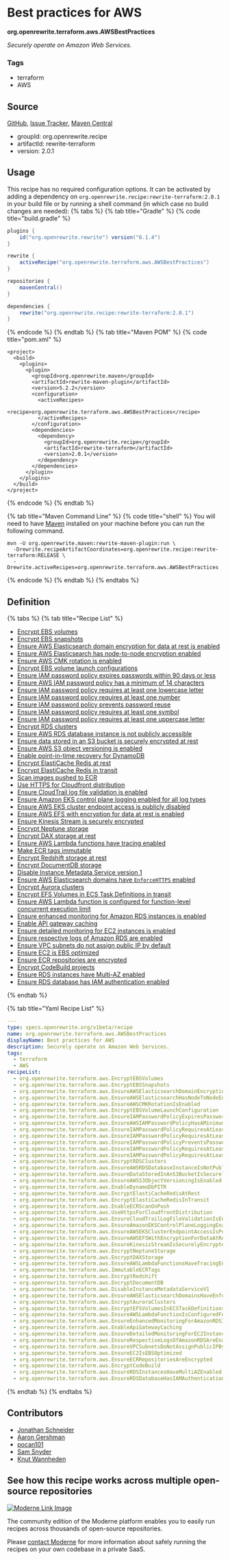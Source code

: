 # Best practices for AWS

**org.openrewrite.terraform.aws.AWSBestPractices**

_Securely operate on Amazon Web Services._

### Tags

* terraform
* AWS

## Source

[GitHub](https://github.com/openrewrite/rewrite-terraform/blob/main/src/main/resources/META-INF/rewrite/aws.yml), [Issue Tracker](https://github.com/openrewrite/rewrite-terraform/issues), [Maven Central](https://central.sonatype.com/artifact/org.openrewrite.recipe/rewrite-terraform/2.0.1/jar)

* groupId: org.openrewrite.recipe
* artifactId: rewrite-terraform
* version: 2.0.1


## Usage

This recipe has no required configuration options. It can be activated by adding a dependency on `org.openrewrite.recipe:rewrite-terraform:2.0.1` in your build file or by running a shell command (in which case no build changes are needed): 
{% tabs %}
{% tab title="Gradle" %}
{% code title="build.gradle" %}
```groovy
plugins {
    id("org.openrewrite.rewrite") version("6.1.4")
}

rewrite {
    activeRecipe("org.openrewrite.terraform.aws.AWSBestPractices")
}

repositories {
    mavenCentral()
}

dependencies {
    rewrite("org.openrewrite.recipe:rewrite-terraform:2.0.1")
}
```
{% endcode %}
{% endtab %}
{% tab title="Maven POM" %}
{% code title="pom.xml" %}
```markup
<project>
  <build>
    <plugins>
      <plugin>
        <groupId>org.openrewrite.maven</groupId>
        <artifactId>rewrite-maven-plugin</artifactId>
        <version>5.2.2</version>
        <configuration>
          <activeRecipes>
            <recipe>org.openrewrite.terraform.aws.AWSBestPractices</recipe>
          </activeRecipes>
        </configuration>
        <dependencies>
          <dependency>
            <groupId>org.openrewrite.recipe</groupId>
            <artifactId>rewrite-terraform</artifactId>
            <version>2.0.1</version>
          </dependency>
        </dependencies>
      </plugin>
    </plugins>
  </build>
</project>
```
{% endcode %}
{% endtab %}

{% tab title="Maven Command Line" %}
{% code title="shell" %}
You will need to have [Maven](https://maven.apache.org/download.cgi) installed on your machine before you can run the following command.

```shell
mvn -U org.openrewrite.maven:rewrite-maven-plugin:run \
  -Drewrite.recipeArtifactCoordinates=org.openrewrite.recipe:rewrite-terraform:RELEASE \
  -Drewrite.activeRecipes=org.openrewrite.terraform.aws.AWSBestPractices
```
{% endcode %}
{% endtab %}
{% endtabs %}

## Definition

{% tabs %}
{% tab title="Recipe List" %}
* [Encrypt EBS volumes](../../terraform/aws/encryptebsvolumes.md)
* [Encrypt EBS snapshots](../../terraform/aws/encryptebssnapshots.md)
* [Ensure AWS Elasticsearch domain encryption for data at rest is enabled](../../terraform/aws/ensureawselasticsearchdomainencryptionfordataatrestisenabled.md)
* [Ensure AWS Elasticsearch has node-to-node encryption enabled](../../terraform/aws/ensureawselasticsearchhasnodetonodeencryptionenabled.md)
* [Ensure AWS CMK rotation is enabled](../../terraform/aws/ensureawscmkrotationisenabled.md)
* [Encrypt EBS volume launch configurations](../../terraform/aws/encryptebsvolumelaunchconfiguration.md)
* [Ensure IAM password policy expires passwords within 90 days or less](../../terraform/aws/ensureiampasswordpolicyexpirespasswordswithin90daysorless.md)
* [Ensure AWS IAM password policy has a minimum of 14 characters](../../terraform/aws/ensureawsiampasswordpolicyhasaminimumof14characters.md)
* [Ensure IAM password policy requires at least one lowercase letter](../../terraform/aws/ensureiampasswordpolicyrequiresatleastonelowercaseletter.md)
* [Ensure IAM password policy requires at least one number](../../terraform/aws/ensureiampasswordpolicyrequiresatleastonenumber.md)
* [Ensure IAM password policy prevents password reuse](../../terraform/aws/ensureiampasswordpolicypreventspasswordreuse.md)
* [Ensure IAM password policy requires at least one symbol](../../terraform/aws/ensureiampasswordpolicyrequiresatleastonesymbol.md)
* [Ensure IAM password policy requires at least one uppercase letter](../../terraform/aws/ensureiampasswordpolicyrequiresatleastoneuppercaseletter.md)
* [Encrypt RDS clusters](../../terraform/aws/encryptrdsclusters.md)
* [Ensure AWS RDS database instance is not publicly accessible](../../terraform/aws/ensureawsrdsdatabaseinstanceisnotpubliclyaccessible.md)
* [Ensure data stored in an S3 bucket is securely encrypted at rest](../../terraform/aws/ensuredatastoredinans3bucketissecurelyencryptedatrest.md)
* [Ensure AWS S3 object versioning is enabled](../../terraform/aws/ensureawss3objectversioningisenabled.md)
* [Enable point-in-time recovery for DynamoDB](../../terraform/aws/enabledynamodbpitr.md)
* [Encrypt ElastiCache Redis at rest](../../terraform/aws/encryptelasticacheredisatrest.md)
* [Encrypt ElastiCache Redis in transit](../../terraform/aws/encryptelasticacheredisintransit.md)
* [Scan images pushed to ECR](../../terraform/aws/enableecrscanonpush.md)
* [Use HTTPS for Cloudfront distribution](../../terraform/aws/usehttpsforcloudfrontdistribution.md)
* [Ensure CloudTrail log file validation is enabled](../../terraform/aws/ensurecloudtraillogfilevalidationisenabled.md)
* [Ensure Amazon EKS control plane logging enabled for all log types](../../terraform/aws/ensureamazonekscontrolplaneloggingenabledforalllogtypes.md)
* [Ensure AWS EKS cluster endpoint access is publicly disabled](../../terraform/aws/ensureawseksclusterendpointaccessispubliclydisabled.md)
* [Ensure AWS EFS with encryption for data at rest is enabled](../../terraform/aws/ensureawsefswithencryptionfordataatrestisenabled.md)
* [Ensure Kinesis Stream is securely encrypted](../../terraform/aws/ensurekinesisstreamissecurelyencrypted.md)
* [Encrypt Neptune storage](../../terraform/aws/encryptneptunestorage.md)
* [Encrypt DAX storage at rest](../../terraform/aws/encryptdaxstorage.md)
* [Ensure AWS Lambda functions have tracing enabled](../../terraform/aws/ensureawslambdafunctionshavetracingenabled.md)
* [Make ECR tags immutable](../../terraform/aws/immutableecrtags.md)
* [Encrypt Redshift storage at rest](../../terraform/aws/encryptredshift.md)
* [Encrypt DocumentDB storage](../../terraform/aws/encryptdocumentdb.md)
* [Disable Instance Metadata Service version 1](../../terraform/aws/disableinstancemetadataservicev1.md)
* [Ensure AWS Elasticsearch domains have `EnforceHTTPS` enabled](../../terraform/aws/ensureawselasticsearchdomainshaveenforcehttpsenabled.md)
* [Encrypt Aurora clusters](../../terraform/aws/encryptauroraclusters.md)
* [Encrypt EFS Volumes in ECS Task Definitions in transit](../../terraform/aws/encryptefsvolumesinecstaskdefinitionsintransit.md)
* [Ensure AWS Lambda function is configured for function-level concurrent execution limit](../../terraform/aws/ensureawslambdafunctionisconfiguredforfunctionlevelconcurrentexecutionlimit.md)
* [Ensure enhanced monitoring for Amazon RDS instances is enabled](../../terraform/aws/ensureenhancedmonitoringforamazonrdsinstancesisenabled.md)
* [Enable API gateway caching](../../terraform/aws/enableapigatewaycaching.md)
* [Ensure detailed monitoring for EC2 instances is enabled](../../terraform/aws/ensuredetailedmonitoringforec2instancesisenabled.md)
* [Ensure respective logs of Amazon RDS are enabled](../../terraform/aws/ensurerespectivelogsofamazonrdsareenabled.md)
* [Ensure VPC subnets do not assign public IP by default](../../terraform/aws/ensurevpcsubnetsdonotassignpublicipbydefault.md)
* [Ensure EC2 is EBS optimized](../../terraform/aws/ensureec2isebsoptimized.md)
* [Ensure ECR repositories are encrypted](../../terraform/aws/ensureecrrepositoriesareencrypted.md)
* [Encrypt CodeBuild projects](../../terraform/aws/encryptcodebuild.md)
* [Ensure RDS instances have Multi-AZ enabled](../../terraform/aws/ensurerdsinstanceshavemultiazenabled.md)
* [Ensure RDS database has IAM authentication enabled](../../terraform/aws/ensurerdsdatabasehasiamauthenticationenabled.md)

{% endtab %}

{% tab title="Yaml Recipe List" %}
```yaml
---
type: specs.openrewrite.org/v1beta/recipe
name: org.openrewrite.terraform.aws.AWSBestPractices
displayName: Best practices for AWS
description: Securely operate on Amazon Web Services.
tags:
  - terraform
  - AWS
recipeList:
  - org.openrewrite.terraform.aws.EncryptEBSVolumes
  - org.openrewrite.terraform.aws.EncryptEBSSnapshots
  - org.openrewrite.terraform.aws.EnsureAWSElasticsearchDomainEncryptionForDataAtRestIsEnabled
  - org.openrewrite.terraform.aws.EnsureAWSElasticsearchHasNodeToNodeEncryptionEnabled
  - org.openrewrite.terraform.aws.EnsureAWSCMKRotationIsEnabled
  - org.openrewrite.terraform.aws.EncryptEBSVolumeLaunchConfiguration
  - org.openrewrite.terraform.aws.EnsureIAMPasswordPolicyExpiresPasswordsWithin90DaysOrLess
  - org.openrewrite.terraform.aws.EnsureAWSIAMPasswordPolicyHasAMinimumOf14Characters
  - org.openrewrite.terraform.aws.EnsureIAMPasswordPolicyRequiresAtLeastOneLowercaseLetter
  - org.openrewrite.terraform.aws.EnsureIAMPasswordPolicyRequiresAtLeastOneNumber
  - org.openrewrite.terraform.aws.EnsureIAMPasswordPolicyPreventsPasswordReuse
  - org.openrewrite.terraform.aws.EnsureIAMPasswordPolicyRequiresAtLeastOneSymbol
  - org.openrewrite.terraform.aws.EnsureIAMPasswordPolicyRequiresAtLeastOneUppercaseLetter
  - org.openrewrite.terraform.aws.EncryptRDSClusters
  - org.openrewrite.terraform.aws.EnsureAWSRDSDatabaseInstanceIsNotPubliclyAccessible
  - org.openrewrite.terraform.aws.EnsureDataStoredInAnS3BucketIsSecurelyEncryptedAtRest
  - org.openrewrite.terraform.aws.EnsureAWSS3ObjectVersioningIsEnabled
  - org.openrewrite.terraform.aws.EnableDynamoDbPITR
  - org.openrewrite.terraform.aws.EncryptElastiCacheRedisAtRest
  - org.openrewrite.terraform.aws.EncryptElastiCacheRedisInTransit
  - org.openrewrite.terraform.aws.EnableECRScanOnPush
  - org.openrewrite.terraform.aws.UseHttpsForCloudfrontDistribution
  - org.openrewrite.terraform.aws.EnsureCloudTrailLogFileValidationIsEnabled
  - org.openrewrite.terraform.aws.EnsureAmazonEKSControlPlaneLoggingEnabledForAllLogTypes
  - org.openrewrite.terraform.aws.EnsureAWSEKSClusterEndpointAccessIsPubliclyDisabled
  - org.openrewrite.terraform.aws.EnsureAWSEFSWithEncryptionForDataAtRestIsEnabled
  - org.openrewrite.terraform.aws.EnsureKinesisStreamIsSecurelyEncrypted
  - org.openrewrite.terraform.aws.EncryptNeptuneStorage
  - org.openrewrite.terraform.aws.EncryptDAXStorage
  - org.openrewrite.terraform.aws.EnsureAWSLambdaFunctionsHaveTracingEnabled
  - org.openrewrite.terraform.aws.ImmutableECRTags
  - org.openrewrite.terraform.aws.EncryptRedshift
  - org.openrewrite.terraform.aws.EncryptDocumentDB
  - org.openrewrite.terraform.aws.DisableInstanceMetadataServiceV1
  - org.openrewrite.terraform.aws.EnsureAWSElasticsearchDomainsHaveEnforceHTTPSEnabled
  - org.openrewrite.terraform.aws.EncryptAuroraClusters
  - org.openrewrite.terraform.aws.EncryptEFSVolumesInECSTaskDefinitionsInTransit
  - org.openrewrite.terraform.aws.EnsureAWSLambdaFunctionIsConfiguredForFunctionLevelConcurrentExecutionLimit
  - org.openrewrite.terraform.aws.EnsureEnhancedMonitoringForAmazonRDSInstancesIsEnabled
  - org.openrewrite.terraform.aws.EnableApiGatewayCaching
  - org.openrewrite.terraform.aws.EnsureDetailedMonitoringForEC2InstancesIsEnabled
  - org.openrewrite.terraform.aws.EnsureRespectiveLogsOfAmazonRDSAreEnabled
  - org.openrewrite.terraform.aws.EnsureVPCSubnetsDoNotAssignPublicIPByDefault
  - org.openrewrite.terraform.aws.EnsureEC2IsEBSOptimized
  - org.openrewrite.terraform.aws.EnsureECRRepositoriesAreEncrypted
  - org.openrewrite.terraform.aws.EncryptCodeBuild
  - org.openrewrite.terraform.aws.EnsureRDSInstancesHaveMultiAZEnabled
  - org.openrewrite.terraform.aws.EnsureRDSDatabaseHasIAMAuthenticationEnabled

```
{% endtab %}
{% endtabs %}

## Contributors
* [Jonathan Schneider](jkschneider@gmail.com)
* [Aaron Gershman](aegershman@gmail.com)
* [pocan101](jcortesd@gmail.com)
* [Sam Snyder](sam@moderne.io)
* [Knut Wannheden](knut@moderne.io)


## See how this recipe works across multiple open-source repositories

[![Moderne Link Image](/.gitbook/assets/ModerneRecipeButton.png)](https://app.moderne.io/recipes/org.openrewrite.terraform.aws.AWSBestPractices)

The community edition of the Moderne platform enables you to easily run recipes across thousands of open-source repositories.

Please [contact Moderne](https://moderne.io/product) for more information about safely running the recipes on your own codebase in a private SaaS.
